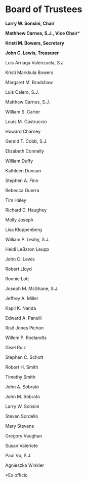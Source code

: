 Board of Trustees
=================


**Larry W. Sonsini, Chair**

**Mathhew Carnes, S.J., Vice Chair**\*

**Kristi M. Bowers, Secretary**

**John C. Lewis, Treasurer**


Luis Arriaga Valenzuela, S.J.

Kristi Markkula Bowers

Margaret M. Bradshaw

Luis Calero, S.J.

Matthew Carnes, S.J.

William S. Carter

Louis M. Castruccio

Howard Charney

Gerald T. Cobb, S.J.

Elizabeth Connelly

William Duffy

Kathleen Duncan

Stephen A. Finn

Rebecca Guerra

Tim Haley

Richard D. Haughey

Molly Joseph

Lisa Kloppenberg

William P. Leahy, S.J.

Heidi LeBaron Leupp

John C. Lewis

Robert Lloyd

Ronnie Lott

Joseph M. McShane, S.J.

Jeffrey A. Miller

Kapil K. Nanda

Edward A. Panelli

Risë Jones Pichon

Willem P. Roelandts

Gisel Ruiz

Stephen C. Schott

Robert H. Smith

Timothy Smith

John A. Sobrato

John M. Sobrato

Larry W. Sonsini

Steven Sordello

Mary Stevens

Gregory Vaughan

Susan Valeriote

Paul Vu, S.J.

Agnieszka Winkler

\*Ex officio
